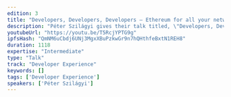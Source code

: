 ```yaml
---
edition: 3
title: "Developers, Developers, Developers – Ethereum for all your networks!"
description: "Péter Szilágyi gives their talk titled, \"Developers, Developers, Developers – Ethereum for all your networks!\""
youtubeUrl: "https://youtu.be/T5RcjYPTG9g"
ipfsHash: "QmNM6uCbdj6UNj3MgxXBuPzkwGr9n7hQHthfeBxtN1REH8"
duration: 1118
expertise: "Intermediate"
type: "Talk"
track: "Developer Experience"
keywords: []
tags: ['Developer Experience']
speakers: ['Péter Szilágyi']
---
```

